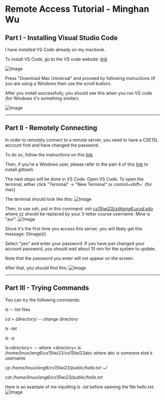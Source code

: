 Remote Access Tutorial - Minghan Wu
====================
Part I - Installing Visual Studio Code
----------
I have installed VS Code already on my macbook.

To install VS Code, go to the VS code website: [link](https://code.visualstudio.com/)

![Image](https://github.com/MinghanWu039/cse15l-lab-reports/blob/0e39e588b1c2d4504c37e916c74dc309a26eb76b/%E6%88%AA%E5%B1%8F2023-01-12%20%E4%B8%8B%E5%8D%883.01.23.png)

Press "Download Mac Universal" and proceed by following instructions (if you are using a Windows then use the scroll button).

After you install successfully, you should see this when you run VS code (for Windows it's something similar):

![Image](https://github.com/MinghanWu039/cse15l-lab-reports/blob/6b8b2913bc08cb8226aa8a92bbbbc477200ff274/%E6%88%AA%E5%B1%8F2023-01-12%20%E4%B8%8B%E5%8D%882.17.34.png)

----
Part II - Remotely Connecting
-----------
In order to remotely connect to a remote server, you need to have a CSE15L account first and have changed the password.

To do so, follow the instructions on this [link](https://docs.google.com/document/d/1hs7CyQeh-MdUfM9uv99i8tqfneos6Y8bDU0uhn1wqho/edit)

Then, if you're a Windows user, please refer to the part 4 of this [link](https://ucsd-cse15l-w23.github.io/week/week1/) to install gitbash.

The next steps will be done in VS Code. Open VS Code. To open the terminal, either click "Terminal" -> "New Terminal" or control+shift+` (for mac)

The terminal should look like this:
![Image](https://github.com/MinghanWu039/cse15l-lab-reports/blob/c2136a4fa71ec100e896a4163f2863fc60cca136/%E6%88%AA%E5%B1%8F2023-01-12%20%E4%B8%8B%E5%8D%883.37.22.png)

Then, to use ssh, put in this command: *ssh cs15lwi23zz@ieng6.ucsd.edu*  where zz should be replaced by your 3-letter course username.
Mine is "aur".
![Image](https://github.com/MinghanWu039/cse15l-lab-reports/blob/0a154c0fa893d8f061dd8499ea86283acbf97ec9/%E6%88%AA%E5%B1%8F2023-01-12%20%E4%B8%8B%E5%8D%883.44.26.png)

Since it's the first time you access this server, you will likely get this message:
![Image}()

Select "yes" and enter your password. If you have just changed your account password, you should wait about 10 min for the system to update.

Note that the password you enter will not appear on the screen.

After that, you should find this:
![Image]()

----
Part III - Trying Commands
-----------------

You can try the following commands:

*ls* -- list files

*cd + (directory)* -- change directory

*ls -lat*

*ls -a*

*ls\<directory\>* -- where \<directory\> is /home/linux/ieng6/cs15lwi23/cs15lwi23abc where abc is someone else's username

*cp /home/linux/ieng6/cs15lwi23/public/hello.txt ~/*

*cat /home/linux/ieng6/cs15lwi23/public/hello.txt*

Here is an example of me inputting *ls -lat* before opening the file hello.txt:
![Image]()
